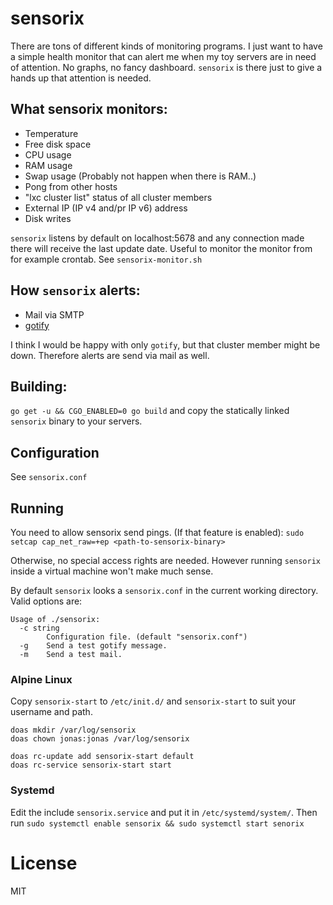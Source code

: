 # sensorix

There are tons of different kinds of monitoring programs. I just want to have
a simple health monitor that can alert me when my toy servers are in need of
attention. No graphs, no fancy dashboard.
`sensorix` is there just to give a hands up that attention is needed.


## What sensorix monitors:
  * Temperature
  * Free disk space
  * CPU usage
  * RAM usage
  * Swap usage (Probably not happen when there is RAM..)
  * Pong from other hosts
  * "lxc cluster list" status of all cluster members
  * External IP (IP v4 and/pr IP v6) address
  * Disk writes

`sensorix` listens by default on localhost:5678 and any connection made there will receive
the last update date. Useful to monitor the monitor from for example crontab. See `sensorix-monitor.sh`

## How `sensorix` alerts:
  * Mail via SMTP
  * [gotify](https://gotify.net/)

I think I would be happy with only `gotify`, but that cluster member might be down. Therefore
alerts are send via mail as well.


## Building:
`go get -u && CGO_ENABLED=0 go build` and copy the statically linked `sensorix` binary to your servers.


## Configuration
See `sensorix.conf`


## Running
You need to allow sensorix send pings. (If that feature is enabled):
`sudo setcap cap_net_raw=+ep <path-to-sensorix-binary>`

Otherwise, no special access rights are needed. However running `sensorix` inside a virtual machine won't make much sense.

By default `sensorix` looks a `sensorix.conf` in the current working directory. Valid options are:
```
Usage of ./sensorix:
  -c string
        Configuration file. (default "sensorix.conf")
  -g    Send a test gotify message.
  -m    Send a test mail.
```

### Alpine Linux
Copy `sensorix-start` to `/etc/init.d/` and `sensorix-start` to suit your username and path.

```
doas mkdir /var/log/sensorix
doas chown jonas:jonas /var/log/sensorix

doas rc-update add sensorix-start default
doas rc-service sensorix-start start
```

### Systemd

Edit the include `sensorix.service` and put it in `/etc/systemd/system/`. Then run
`sudo systemctl enable sensorix && sudo systemctl start senorix`

# License
MIT
